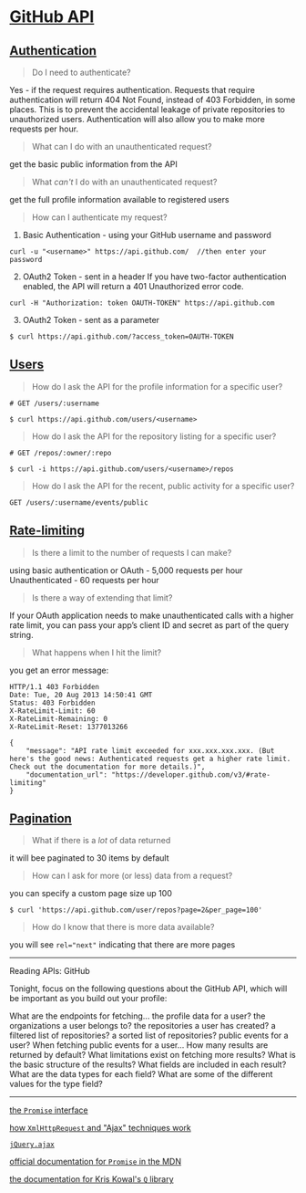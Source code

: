 # [GitHub API](https://developer.github.com/v3/)

## [Authentication](https://developer.github.com/v3/#authentication)

> Do I need to authenticate?

  Yes - if the request requires authentication.
  Requests that require authentication will return 404 Not Found, instead of 403 Forbidden, in some places. This is to prevent the accidental leakage of private repositories to unauthorized users.
  Authentication will also allow you to make more requests per hour.

> What can I do with an unauthenticated request?

  get the basic public information from the API

> What _can't_ I do with an unauthenticated request?

  get the full profile information available to registered users

> How can I authenticate my request?

1. Basic Authentication - using your GitHub username and password
```
curl -u "<username>" https://api.github.com/  //then enter your password
```
2. OAuth2 Token - sent in a header
If you have two-factor authentication enabled, the API will return a 401 Unauthorized error code.
```
curl -H "Authorization: token OAUTH-TOKEN" https://api.github.com
```
3. OAuth2 Token - sent as a parameter
```
$ curl https://api.github.com/?access_token=OAUTH-TOKEN
```

## [Users](https://developer.github.com/v3/users/)

> How do I ask the API for the profile information for a specific user?

```
# GET /users/:username
```
```
$ curl https://api.github.com/users/<username>
```
> How do I ask the API for the repository listing for a specific user?

```
# GET /repos/:owner/:repo
```
```
$ curl -i https://api.github.com/users/<username>/repos
```
> How do I ask the API for the recent, public activity for a specific user?

```
GET /users/:username/events/public
```

## [Rate-limiting](https://developer.github.com/v3/#rate-limiting)

> Is there a limit to the number of requests I can make?

using basic authentication or OAuth - 5,000 requests per hour
Unauthenticated - 60 requests per hour

> Is there a way of extending that limit?

If your OAuth application needs to make unauthenticated calls with a higher rate limit, you can pass your app’s client ID and secret as part of the query string.

> What happens when I hit the limit?

you get an error message:
```
HTTP/1.1 403 Forbidden
Date: Tue, 20 Aug 2013 14:50:41 GMT
Status: 403 Forbidden
X-RateLimit-Limit: 60
X-RateLimit-Remaining: 0
X-RateLimit-Reset: 1377013266

{
    "message": "API rate limit exceeded for xxx.xxx.xxx.xxx. (But here's the good news: Authenticated requests get a higher rate limit. Check out the documentation for more details.)",
    "documentation_url": "https://developer.github.com/v3/#rate-limiting"
}
```

## [Pagination](https://developer.github.com/guides/traversing-with-pagination/)

> What if there is a _lot_ of data returned

it will bee paginated to 30 items by default

> How can I ask for more (or less) data from a request?

you can specify a custom page size up 100
```
$ curl 'https://api.github.com/user/repos?page=2&per_page=100'
```

> How do I know that there is more data available?

you will see `rel="next"` indicating that there are more pages

----------------------

Reading APIs: GitHub

Tonight, focus on the following questions about the GitHub API, which will be important as you build out your profile:

What are the endpoints for fetching...
the profile data for a user?
the organizations a user belongs to?
the repositories a user has created?
a filtered list of repositories?
a sorted list of repositories?
public events for a user?
When fetching public events for a user...
How many results are returned by default?
What limitations exist on fetching more results?
What is the basic structure of the results?
What fields are included in each result?
What are the data types for each field?
What are some of the different values for the type field?

-----------------

[the `Promise` interface](http://www.html5rocks.com/en/tutorials/es6/promises/)  

[how `XmlHttpRequest` and "Ajax" techniques work](http://teamtreehouse.com/library/ajax-basics)

[`jQuery.ajax`](http://api.jquery.com/jQuery.ajax/)

[official documentation for `Promise` in the MDN](https://developer.mozilla.org/en-US/docs/Web/JavaScript/Reference/Global_Objects/Promise)

[the documentation for Kris Kowal's `Q` library](http://documentup.com/kriskowal/q/)
